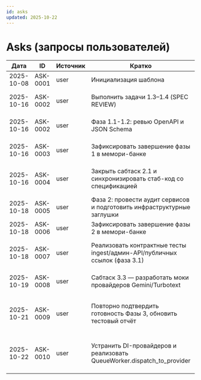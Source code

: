 ```yaml
---
id: asks
updated: 2025-10-22
---
```


# Asks (запросы пользователей)

| Дата       | ID        | Источник | Кратко                                                                 | Статус | Примечания |
| ---------- | --------- | -------- | ---------------------------------------------------------------------- | ------ | ---------- |
| 2025-10-08 | ASK-0001  | user     | Инициализация шаблона                                                 | done   | Регистрируется автоматически после закрытия задачи. |
| 2025-10-16 | ASK-0002  | user     | Выполнить задачи 1.3–1.4 (SPEC REVIEW)                                | done   | Обновлены контракты Gemini/Turbotext, оформлен ADR по TTL. |
| 2025-10-16 | ASK-0002  | user     | Фаза 1.1-1.2: ревью OpenAPI и JSON Schema                             | done   | OpenAPI выровнен, схемы TTL уточнены, версии обновлены до 0.1.1. |
| 2025-10-16 | ASK-0003  | user     | Зафиксировать завершение фазы 1 в мемори-банке                        | done   | Обновлены TASKS (фаза 1 → DONE), PROGRESS и ASKS, записи в WORKLOG. |
| 2025-10-16 | ASK-0004  | user     | Закрыть сабтаск 2.1 и синхронизировать стаб-код со спецификацией      | done   | OpenAPI поднят до 0.1.2, стабы пересобраны, enum-параметры и клиент обновлены. |
| 2025-10-18 | ASK-0005  | user     | Фаза 2: провести аудит сервисов и подготовить инфраструктурные заглушки | done   | Обновлены стабы домена/очереди, добавлен providers.json и backlog. |
| 2025-10-18 | ASK-0006  | user     | Зафиксировать завершение фазы 2 в мемори-банке                         | done   | Обновлены TASKS, PROGRESS, ASKS и INDEX. |
| 2025-10-18 | ASK-0007  | user     | Реализовать контрактные тесты ingest/админ-API/публичных ссылок (фаза 3.1) | done   | Добавлены фикстуры, позитивные и негативные сценарии, pytest -m contract зелёный. |
| 2025-10-19 | ASK-0008  | user     | Сабтаск 3.3 — разработать моки провайдеров Gemini/Turbotext           | done   | Созданы deterministic mocks, pytest фикстуры и контрактные тесты provider_mocks. |
| 2025-10-21 | ASK-0009  | user     | Повторно подтвердить готовность Фазы 3, обновить тестовый отчёт       | done   | Перезапущены pytest unit/contract, установлены зависимости, tests/TEST_REPORT_PHASE3.md и .memory синхронизированы. |
| 2025-10-22 | ASK-0010  | user     | Устранить DI-провайдеров и реализовать QueueWorker.dispatch_to_provider | done   | Расширен ServiceRegistry, реализован полный цикл QueueWorker, добавлены интеграционные проверки успех/timeout/error. |
